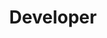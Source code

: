 ---
firstname: "Lydia"
lastname: "Xu"
group: "member"
title: "Developer"
img: "lxu.jpg"
github: "lydiaxuu"
email: "lydiaxu@g.ucla.edu"
---